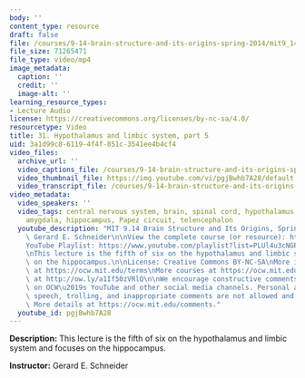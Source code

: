 ```yaml
---
body: ''
content_type: resource
draft: false
file: /courses/9-14-brain-structure-and-its-origins-spring-2014/mit9_14s14_lec31_360p_16_9.mp4
file_size: 71265471
file_type: video/mp4
image_metadata:
  caption: ''
  credit: ''
  image-alt: ''
learning_resource_types:
- Lecture Audio
license: https://creativecommons.org/licenses/by-nc-sa/4.0/
resourcetype: Video
title: 31. Hypothalamus and limbic system, part 5
uid: 3a1d99c8-6119-4f4f-851c-3541ee4b4cf4
video_files:
  archive_url: ''
  video_captions_file: /courses/9-14-brain-structure-and-its-origins-spring-2014/mit9_14s14_lec31_captions.vtt
  video_thumbnail_file: https://img.youtube.com/vi/pgjBwhb7A28/default.jpg
  video_transcript_file: /courses/9-14-brain-structure-and-its-origins-spring-2014/mit9_14s14_lec31_transcript.pdf
video_metadata:
  video_speakers: ''
  video_tags: central nervous system, brain, spinal cord, hypothalamus, limbic system,
    amygdala, hippocampus, Papez circuit, telencephalon
  youtube_description: "MIT 9.14 Brain Structure and Its Origins, Spring 2014\nInstructor:\
    \ Gerard E. Schneider\n\nView the complete course (or resource): https://ocw.mit.edu/9-14S14\n\
    YouTube Playlist: https://www.youtube.com/playlist?list=PLUl4u3cNGP62ABe0O-0qtaHHxyKQi1ZwR\n\
    \nThis lecture is the fifth of six on the hypothalamus and limbic system and focuses\
    \ on the hippocampus.\n\nLicense: Creative Commons BY-NC-SA\nMore information\
    \ at https://ocw.mit.edu/terms\nMore courses at https://ocw.mit.edu\nSupport OCW\
    \ at http://ow.ly/a1If50zVRlQ\n\nWe encourage constructive comments and discussion\
    \ on OCW\u2019s YouTube and other social media channels. Personal attacks, hate\
    \ speech, trolling, and inappropriate comments are not allowed and may be removed.\
    \ More details at https://ocw.mit.edu/comments."
  youtube_id: pgjBwhb7A28
---
```

**Description:** This lecture is the fifth of six on the hypothalamus and limbic system and focuses on the hippocampus.

**Instructor:** Gerard E. Schneider